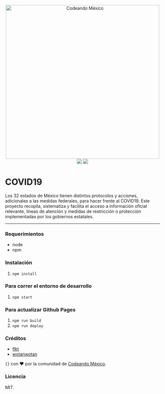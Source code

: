 <p align="center">
<img src="http://codeandomexico.org/resources/img/codeandomexico.png" width="500" alt="Codeando México"><br>
<a href="http://www.codeandomexico.org/" target="_blank"><img src="https://img.shields.io/badge/website-CodeandoMexico-00D88E.svg"></a>
<a href="http://slack.codeandomexico.org/" target="_blank"><img src="https://img.shields.io/badge/slack-CodeandoMexico-EC0E4F.svg"></a>
</p>

# COVID19
Los 32 estados de México tienen distintos protocolos y acciones, adicionales a las medidas federales, para hacer frente al COVID19. Este proyecto recopila, sistematiza y facilita el acceso a información oficial relevante, líneas de atención y medidas de restricción o protección implementadas por los gobiernos estatales.

___

### Requerimientos
- node
- npm

### Instalación
1. `npm install`

### Para correr el entorno de desarrollo
1. `npm start`

### Para actualizar Github Pages
1. `npm run build`
2. `npm run deploy`

### Créditos

* [flkt](https://github.com/flkt-crnpio)
* [wotanwotan](https://github.com/wotanwotan)

`{}` con ❤️ por la comunidad de [Codeando México](http://www.codeandomexico.org).

### Licencia

MIT.
